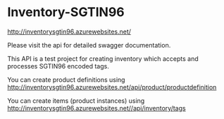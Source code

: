 # Inventory-SGTIN96

http://inventorysgtin96.azurewebsites.net/

Please visit the api for detailed swagger documentation.

This API is a test project for creating inventory which accepts and processes SGTIN96 encoded tags.

You can create product definitions using http://inventorysgtin96.azurewebsites.net/api/product/productdefinition

You can create items (product instances) using http://inventorysgtin96.azurewebsites.net//api/inventory/tags
